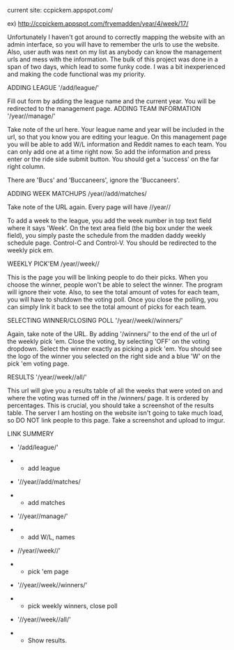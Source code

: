 current site: ccpickem.appspot.com/


ex) http://ccpickem.appspot.com/fryemadden/year/4/week/17/

Unfortunately I haven't got around to correctly mapping the website with an admin interface, so you will have to remember the urls to use the website. Also, user auth was next on my list as anybody can know the management urls and mess with the information.
The bulk of this project was done in a span of two days, which lead to some funky code. I was a bit inexperienced and making the code functional was my priority.  


ADDING LEAGUE
'/add/league/' 



Fill out form by adding the league name and the current year. You will be redirected to the management page. 
ADDING TEAM INFORMATION
'<league name>/year/<year number>/manage/' 

Take note of the url here. Your league name and year will be included in the url, so that you know you are editing your league. On this management page you will be able to add W/L information and Reddit names to each team. You can only add one at a time right now. So add the information and press enter or the ride side submit button. You should get a 'success' on the far right column.

There are 'Bucs' and 'Buccaneers', ignore the 'Buccaneers'. 

ADDING WEEK MATCHUPS
<league name>/year/<year number>/add/matches/ 

Take note of the URL again. Every page will have /<leaguename>/year/<number>/<direction>

To add a week to the league, you add the week number in top text field where it says 'Week'.
On the text area field (the big box under the week field),  you simply paste the schedule from the madden daddy weekly schedule page. 
Control-C and Control-V. You should be redirected to the weekly pick em. 

WEEKLY PICK'EM
<league name>/year/<year number>/week/<week number>/

This is the page you will be linking people to do their picks. When you choose the winner, people won't be able to select the winner. The program will ignore their vote. Also, to see the total amount of votes for each team, you will have to shutdown the voting poll. Once you close the polling, you can simply link it back to see the total amount of picks for each team. 


SELECTING WINNER/CLOSING POLL
'<league name>/year/<year number>/week/<week number>/winners/'


Again, take note of the URL. By adding '/winners/' to the end of the url of the weekly pick 'em. 
Close the voting, by selecting 'OFF' on the voting dropdown. 
Select the winner exactly as picking a pick 'em. You should see the logo of the winner you selected on the right side and a blue 'W' on the pick 'em voting page.  

RESULTS 
'<league name>/year/<year number>/week/<week number>/all/'


This url will give you a results table of all the weeks that were voted on and where the voting was turned off in the /winners/ page. It is ordered by percentages. This is crucial, you should take a screenshot of the results table. The server I am hosting on the website isn't going to take much load, so DO NOT link people to this page. Take a screenshot and upload to imgur. 

LINK SUMMERY 


   * '/add/league/'
   * 
      * add  league
   * '/<league name>/year/<year number>/add/matches/  
   * 
      * add matches
   * '/<league name>/year/<year number>/manage/' 
   * 
      * add W/L, names
   * /<league name>/year/<year number>/week/<week number>/' 

   * 
      * pick 'em page
   * '/<league name>/year/<year number>/week/<week number>/winners/'

   * 
      * pick weekly winners, close poll
   * '/<league name>/year/<year number>/week/<week number>/all/'

   * 
      * Show results. 


